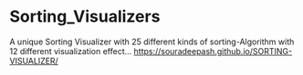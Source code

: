 ﻿# Sorting_Visualizers
A unique Sorting Visualizer with 25 different kinds of sorting-Algorithm with 12 different visualization effect...
https://souradeepash.github.io/SORTING-VISUALIZER/
